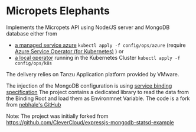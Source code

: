 # Micropets Elephants

Implements the Micropets API using Node/JS server and MongoDB database either from 
* [a managed service azure](config/ops/azure) `kubectl apply -f config/ops/azure`  (require [Azure Service Operator (for Kubernetes)](https://github.com/Azure/azure-service-operator) ) or
* [a local operator](config/ops/k8s) running in the Kubernetes Cluster `kubectl apply -f config/ops/k8s`


The delivery relies on Tanzu Application platform provided by VMware.

The injection of the MongoDB configuration is using [service binding specification](https://servicebinding.io/)
The project contains a dedicated library to read the data from the Binding Root and load them as Environmnet Variable. The code is a fork from [nebhale's GitHub](https://github.com/nebhale/client-nodejs)

Note: The project was initially forked from https://github.com/CleverCloud/expressjs-mongodb-statsd-example
